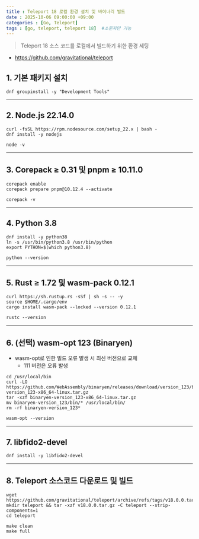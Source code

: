 ```yaml
---
title : Teleport 18 로컬 환경 설치 및 바이너리 빌드
date : 2025-10-06 09:00:00 +09:00
categories : [Go, Teleport]
tags : [go, teleport, teleport 18]  #소문자만 가능
---
```


> Teleport 18 소스 코드를 로컬에서 빌드하기 위한 환경 세팅
> 
- https://github.com/gravitational/teleport

## 1. 기본 패키지 설치

```
dnf groupinstall -y "Development Tools"
```

---

## 2. Node.js 22.14.0

```
curl -fsSL https://rpm.nodesource.com/setup_22.x | bash -
dnf install -y nodejs

node -v
```

---

## 3. Corepack ≥ 0.31 및 pnpm ≥ 10.11.0

```
corepack enable
corepack prepare pnpm@10.12.4 --activate

corepack -v
```

---

## 4. Python 3.8

```
dnf install -y python38
ln -s /usr/bin/python3.8 /usr/bin/python
export PYTHON=$(which python3.8)

python --version
```

---

## 5. Rust ≥ 1.72 및 wasm-pack 0.12.1

```
curl https://sh.rustup.rs -sSf | sh -s -- -y
source $HOME/.cargo/env
cargo install wasm-pack --locked --version 0.12.1

rustc --version
```

---

## 6. (선택) wasm-opt 123 (Binaryen)

- wasm-opt로 인한 빌드 오류 발생 시 최신 버전으로 교체
    - 111 버전은 오류 발생

```
cd /usr/local/bin
curl -LO https://github.com/WebAssembly/binaryen/releases/download/version_123/binaryen-version_123-x86_64-linux.tar.gz
tar -xzf binaryen-version_123-x86_64-linux.tar.gz
mv binaryen-version_123/bin/* /usr/local/bin/
rm -rf binaryen-version_123*

wasm-opt --version
```

---

## 7. libfido2-devel

```
dnf install -y libfido2-devel
```

---

## 8. Teleport 소스코드 다운로드 및 빌드

```
wget https://github.com/gravitational/teleport/archive/refs/tags/v18.0.0.tar.gz
mkdir teleport && tar -xzf v18.0.0.tar.gz -C teleport --strip-components=1
cd teleport

make clean
make full
```